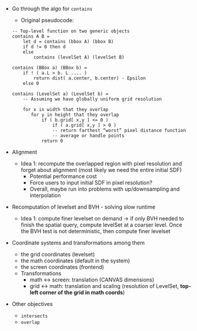 - Go through the algo for `contains`

  - Original pseudocode:

  ```
  -- Top-level function on two generic objects
  contains A B =
      let d = contains (bbox A) (bbox B)
      if d != 0 then d
      else
          contains (levelSet A) (levelSet B)

  contains (BBox a) (BBox b) =
      if ! ( a.L > b. L .... )
          return dist( a.center, b.center) - Epsilon
      else 0

  contains (LevelSet a) (LevelSet b) =
      -- Assuming we have globally uniform grid resolution

      for x in width that they overlap
         for y in height that they overlap
             if ( b.grid[ x,y ] <= 0 )
                 if ( a.grid[ x,y ] > 0 )
                 -- return farthest “worst” pixel distance function
                 -- average or handle points
             return 0
  ```

- Alignment
  - Idea 1: recompute the overlapped region with pixel resolution and forget about alignment (most likely we need the entire initial SDF)
    - Potential performance cost
    - Force users to input initial SDF in pixel resolution?
    - Overall, maybe run into problems with up/downsampling and interpolation
- Recomputation of levelset and BVH - solving slow runtime
  - Idea 1: compute finer levelset on demand -> if only BVH needed to finish the spatial query, compute levelSet at a coarser level. Once the BVH test is not deterministic, then compute finer levelset
- Coordinate systems and transformations among them
  - the grid coordinates (levelset)
  - the math coordinates (default in the system)
  - the screen coordinates (frontend)
  - Transformations
    - math <-> screen: translation (CANVAS dimensions)
    - grid <-> math: translation and scaling (resolution of LevelSet, **top-left corner of the grid in math coords**)
- Other objectives
  - `intersects`
  - `overlap`
